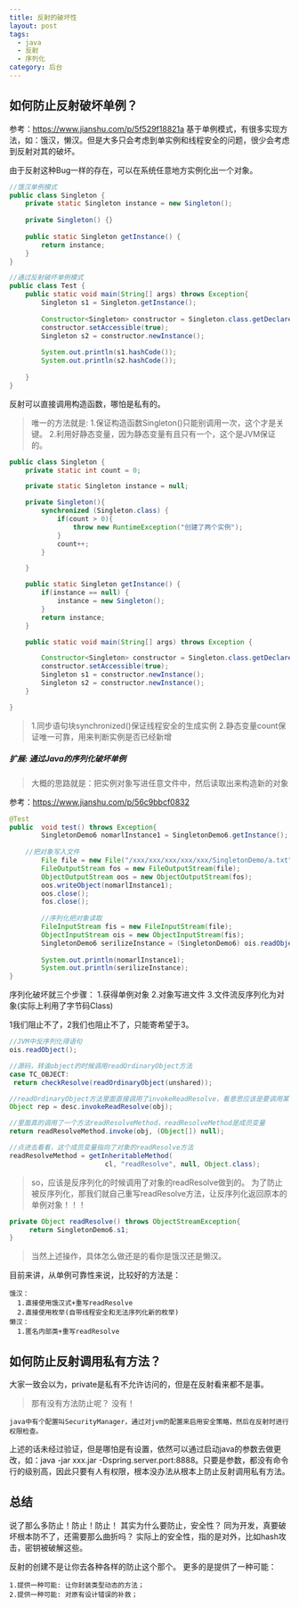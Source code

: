 ```yaml
---
title: 反射的破坏性
layout: post
tags:
  - java
  - 反射
  - 序列化
category: 后台
---
```

## 如何防止反射破坏单例？
参考：https://www.jianshu.com/p/5f529f18821a
基于单例模式，有很多实现方法，如：饿汉，懒汉。但是大多只会考虑到单实例和线程安全的问题，很少会考虑到反射对其的破坏。

由于反射这种Bug一样的存在，可以在系统任意地方实例化出一个对象。
```java
//饿汉单例模式
public class Singleton {
    private static Singleton instance = new Singleton();  
 
    private Singleton() {}
 
    public static Singleton getInstance() {
        return instance;
    }
}

//通过反射破坏单例模式
public class Test {
    public static void main(String[] args) throws Exception{
        Singleton s1 = Singleton.getInstance();
 
        Constructor<Singleton> constructor = Singleton.class.getDeclaredConstructor();
        constructor.setAccessible(true);
        Singleton s2 = constructor.newInstance();
 
        System.out.println(s1.hashCode());
        System.out.println(s2.hashCode());
 
    }
}
```
反射可以直接调用构造函数，哪怕是私有的。
> 唯一的方法就是:
1.保证构造函数Singleton()只能别调用一次，这个才是关键。
2.利用好静态变量，因为静态变量有且只有一个，这个是JVM保证的。

```java
public class Singleton {
    private static int count = 0;

    private static Singleton instance = null; 

    private Singleton(){
        synchronized (Singleton.class) {
            if(count > 0){
                throw new RuntimeException("创建了两个实例");
            }
            count++;
        }

    }

    public static Singleton getInstance() {
        if(instance == null) {
            instance = new Singleton();
        }
        return instance;
    }

    public static void main(String[] args) throws Exception {

        Constructor<Singleton> constructor = Singleton.class.getDeclaredConstructor();
        constructor.setAccessible(true);
        Singleton s1 = constructor.newInstance();
        Singleton s2 = constructor.newInstance();
    }

}
```
> 1.同步语句块synchronized()保证线程安全的生成实例
> 2.静态变量count保证唯一可靠，用来判断实例是否已经新增

##### 扩展: 通过Java的序列化破坏单例

> 大概的思路就是：把实例对象写进任意文件中，然后读取出来构造新的对象

参考：https://www.jianshu.com/p/56c9bbcf0832

```java
@Test
public  void test() throws Exception{
        SingletonDemo6 nomarlInstance1 = SingletonDemo6.getInstance();
        
    //把对象写入文件
        File file = new File("/xxx/xxx/xxx/xxx/xxx/SingletonDemo/a.txt");
        FileOutputStream fos = new FileOutputStream(file);
        ObjectOutputStream oos = new ObjectOutputStream(fos);
        oos.writeObject(nomarlInstance1);
        oos.close();
        fos.close();
        
        //序列化把对象读取
        FileInputStream fis = new FileInputStream(file);
        ObjectInputStream ois = new ObjectInputStream(fis);
        SingletonDemo6 serilizeInstance = (SingletonDemo6) ois.readObject();
        
        System.out.println(nomarlInstance1);
        System.out.println(serilizeInstance);
}
```

序列化破坏就三个步骤：
1.获得单例对象
2.对象写进文件
3.文件流反序列化为对象(实际上利用了字节码Class)

1我们阻止不了，2我们也阻止不了，只能寄希望于3。

```java
//JVM中反序列化得语句
ois.readObject();

//源码，转诶object的时候调用readOrdinaryObject方法
case TC_OBJECT:
 return checkResolve(readOrdinaryObject(unshared));

//readOrdinaryObject方法里面直接调用了invokeReadResolve，看意思应该是要调用某个方法
Object rep = desc.invokeReadResolve(obj);

//里面真的调用了一个方法readResolveMethod，readResolveMethod是成员变量
return readResolveMethod.invoke(obj, (Object[]) null);

//点进去看看，这个成员变量指向了对象的readResolve方法
readResolveMethod = getInheritableMethod(
                        cl, "readResolve", null, Object.class);

```

> so，应该是反序列化的时候调用了对象的readResolve做到的。
> 为了防止被反序列化，那我们就自己重写readResolve方法，让反序列化返回原本的单例对象！！！

```java
private Object readResolve() throws ObjectStreamException{
     return SingletonDemo6.s1;
}
```

> 当然上述操作，具体怎么做还是的看你是饿汉还是懒汉。

目前来讲，从单例可靠性来说，比较好的方法是：
```
饿汉：
  1.直接使用饿汉式+重写readResolve
  2.直接使用枚举(自带线程安全和无法序列化新的枚举)
懒汉：
  1.匿名内部类+重写readResolve
```

## 如何防止反射调用私有方法？

大家一致会以为，private是私有不允许访问的，但是在反射看来都不是事。
> 那有没有方法防止呢？
> 没有！

```
java中有个配置叫SecurityManager，通过对jvm的配置来启用安全策略，然后在反射时进行权限检查。
```
上述的话未经过验证，但是哪怕是有设置，依然可以通过启动java的参数去做更改，如：java -jar  xxx.jar -Dspring.server.port:8888。只要是参数，都没有命令行的级别高，因此只要有人有权限，根本没办法从根本上防止反射调用私有方法。

## 总结

说了那么多防止！防止！防止！
其实为什么要防止，安全性？
同为开发，真要破坏根本防不了，还需要那么曲折吗？
实际上的安全性，指的是对外，比如hash攻击，密钥被破解这些。

反射的创建不是让你去各种各样的防止这个那个。
更多的是提供了一种可能：
```
1.提供一种可能: 让你封装类型动态的方法；
2.提供一种可能: 对原有设计错误的补救；
```
